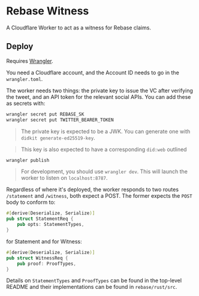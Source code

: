 # Rebase Witness

A Cloudflare Worker to act as a witness for Rebase claims.

## Deploy

Requires [Wrangler](https://developers.cloudflare.com/workers/cli-wrangler/install-update#additional-installation-instructions).

You need a Cloudflare account, and the Account ID needs to go in
the `wrangler.toml`.

The worker needs two things: the private key to issue the VC after verifying the
tweet, and an API token for the relevant social APIs. You can add these as secrets with:

```bash
wrangler secret put REBASE_SK
wrangler secret put TWITTER_BEARER_TOKEN
```

> The private key is expected to be a JWK. You can generate one with
> `didkit generate-ed25519-key`.

> This key is also expected to have a corresponding `did:web` outlined

```bash
wrangler publish
```

> For development, you should use `wrangler dev`. This will launch the worker to listen on `localhost:8787`.

Regardless of where it's deployed, the worker responds to two routes `/statement` and `/witness`, both expect a POST. The former expects the `POST` body to conform to:
```rust
#[derive(Deserialize, Serialize)]
pub struct StatementReq {
    pub opts: StatementTypes,
}
```
for Statement and for Witness:
```rust
#[derive(Deserialize, Serialize)]
pub struct WitnessReq {
    pub proof: ProofTypes,
}
```

Details on `StatementTypes` and `ProofTypes` can be found in the top-level README and their implementations can be found in `rebase/rust/src`.